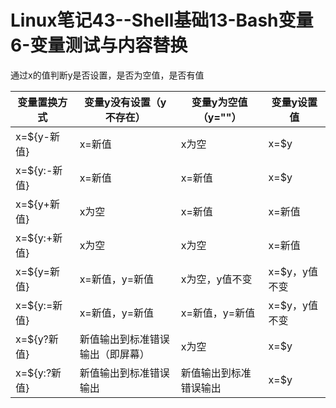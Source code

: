 # Linux笔记43--Shell基础13-Bash变量6-变量测试与内容替换

通过x的值判断y是否设置，是否为空值，是否有值

| 变量置换方式 | 变量y没有设置（y不存在）         | 变量y为空值（y=""）    | 变量y设置值   |
| ------------ | -------------------------------- | ---------------------- | ------------- |
| x=${y-新值}  | x=新值                           | x为空                  | x=$y          |
| x=${y:-新值} | x=新值                           | x=新值                 | x=$y          |
| x=${y+新值}  | x为空                            | x=新值                 | x=新值        |
| x=${y:+新值} | x为空                            | x为空                  | x=新值        |
| x=${y=新值}  | x=新值，y=新值                   | x为空，y值不变         | x=$y，y值不变 |
| x=${y:=新值} | x=新值，y=新值                   | x=新值，y=新值         | x=$y，y值不变 |
| x=${y?新值}  | 新值输出到标准错误输出（即屏幕） | x为空                  | x=$y          |
| x=${y:?新值} | 新值输出到标准错误输出           | 新值输出到标准错误输出 | x=$y          |

